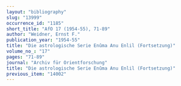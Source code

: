 ```yaml
---
layout: "bibliography"
slug: "13999"
occurrence_id: "1185"
short_title: "AfO 17 (1954-55), 71-89"
author: "Weidner, Ernst F."
publication_year: "1954-55"
title: "Die astrologische Serie Enûma Anu Enlil (Fortsetzung)"
volume_no_: "17"
pages: "71-89"
journal: "Archiv für Orientforschung"
title: "Die astrologische Serie Enûma Anu Enlil (Fortsetzung)"
previous_item: "14002"
---
```

